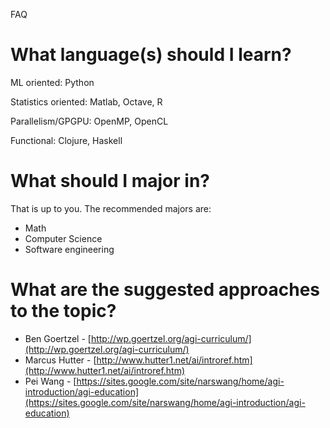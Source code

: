 FAQ

# What language(s) should I learn?

ML oriented: Python

Statistics oriented: Matlab, Octave, R

Parallelism/GPGPU: OpenMP, OpenCL

Functional: Clojure, Haskell

# What should I major in?

That is up to you. The recommended majors are:

- Math
- Computer Science
- Software engineering

# What are the suggested approaches to the topic?

- Ben Goertzel - [http://wp.goertzel.org/agi-curriculum/](http://wp.goertzel.org/agi-curriculum/)
- Marcus Hutter - [http://www.hutter1.net/ai/introref.htm](http://www.hutter1.net/ai/introref.htm)
- Pei Wang - [https://sites.google.com/site/narswang/home/agi-introduction/agi-education](https://sites.google.com/site/narswang/home/agi-introduction/agi-education)